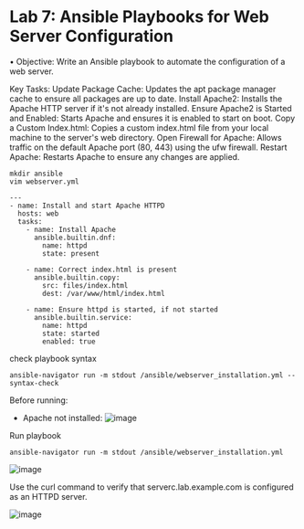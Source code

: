 # Lab 7: Ansible Playbooks for Web Server Configuration
• Objective: Write an Ansible playbook to automate the configuration of a web server.


Key Tasks:
Update Package Cache: Updates the apt package manager cache to ensure all packages are up to date.
Install Apache2: Installs the Apache HTTP server if it's not already installed.
Ensure Apache2 is Started and Enabled: Starts Apache and ensures it is enabled to start on boot.
Copy a Custom Index.html: Copies a custom index.html file from your local machine to the server's web directory.
Open Firewall for Apache: Allows traffic on the default Apache port (80, 443) using the ufw firewall.
Restart Apache: Restarts Apache to ensure any changes are applied.

```
mkdir ansible
vim webserver.yml
```

```
---
- name: Install and start Apache HTTPD
  hosts: web
  tasks:
    - name: Install Apache 
      ansible.builtin.dnf:
        name: httpd
        state: present

    - name: Correct index.html is present
      ansible.builtin.copy:
        src: files/index.html
        dest: /var/www/html/index.html

    - name: Ensure httpd is started, if not started
      ansible.builtin.service:
        name: httpd
        state: started
        enabled: true
```
check playbook syntax
```
ansible-navigator run -m stdout /ansible/webserver_installation.yml --syntax-check
```
Before running:
- Apache not installed:
![image](https://github.com/user-attachments/assets/8a5d98dd-ebfc-4d75-bdca-aaad4d08e662)

Run playbook
```
ansible-navigator run -m stdout /ansible/webserver_installation.yml
```
![image](https://github.com/user-attachments/assets/c25f9da5-0ba6-47c9-a306-dfc1b9fe4d6f)

Use the curl command to verify that serverc.lab.example.com is configured as an HTTPD server.

![image](https://github.com/user-attachments/assets/9a7bec68-fb10-4da6-816f-ff6b17333caf)


